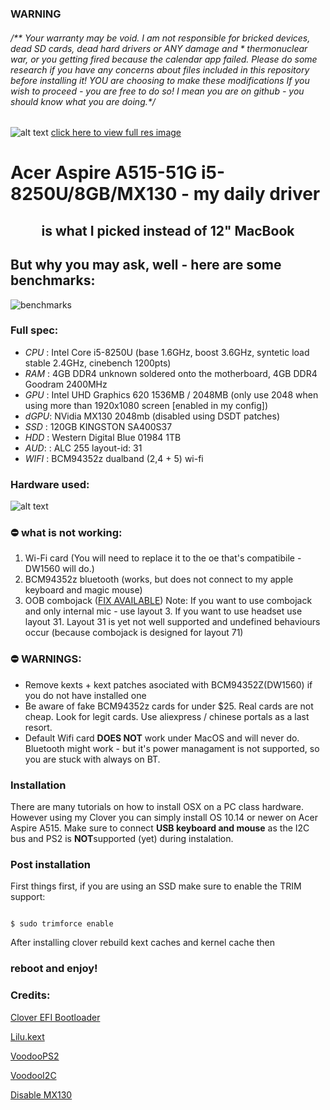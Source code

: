 ### WARNING

<sub><sup>
 ###### /** Your warranty may be void. I am not responsible for bricked devices, dead SD cards, dead hard drivers or ANY damage and * thermonuclear war, or you getting fired because the calendar app failed. Please do some research if you have any concerns about files included in this repository before installing it! YOU are choosing to make these modifications If you wish to proceed - you are free to do so! I mean you are on github - you should know what you are doing.*/
  </sub></sup>
  
  



![alt text](https://i.imgur.com/tNUJpOw.png  "Logo")
[click here to view full res image](https://i.imgur.com/zn9kw5U.png)
# 
 # Acer Aspire A515-51G i5-8250U/8GB/MX130 - my daily driver
## <center>is what I picked instead of 12" MacBook</center>
## But why you may ask, well - here are some benchmarks:
![benchmarks](https://i.imgur.com/YJLJFUv.png)
### Full spec:
* *CPU* : Intel Core i5-8250U (base 1.6GHz, boost 3.6GHz, syntetic load stable 2.4GHz, cinebench 1200pts)
* *RAM* : 4GB DDR4 unknown soldered onto the motherboard, 4GB DDR4 Goodram 2400MHz 
* *GPU* : Intel UHD Graphics 620 1536MB / 2048MB (only use 2048 when using more than 1920x1080 screen [enabled in my config])
* *dGPU*: NVidia MX130 2048mb (disabled using DSDT patches)
* *SSD* : 120GB  KINGSTON SA400S37 
* *HDD* : Western Digital Blue 01984 1TB
* *AUD*: : ALC 255 layout-id: 31
* *WIFI* : BCM94352z dualband (2,4 + 5) wi-fi

### Hardware used:

![alt text](https://i.imgur.com/gh12k45.png  "specs")


### ⛔️ what is not working:

1. Wi-Fi card (You will need to replace it to the oe that's compatibile - DW1560 will do.)
2. BCM94352z bluetooth (works, but does not connect to my apple keyboard and magic mouse)
3. OOB combojack ([FIX AVAILABLE](https://github.com/hackintosh-stuff/ComboJack))
 Note: If you want to use combojack and only internal mic - use layout 3. If you want to use headset use layout 31. Layout 31 is yet not well supported and undefined behaviours occur (because combojack is designed for layout 71)
### ⛔️ WARNINGS:
* Remove kexts + kext patches asociated with BCM94352Z(DW1560) if you do not have installed one
* Be aware of fake BCM94352z cards for under $25. Real cards are not cheap. Look for legit cards. Use aliexpress / chinese portals as a last resort.
* Default Wifi card **DOES NOT** work under MacOS and will never do. Bluetooth might work - but it's power managament is not supported, so you are stuck with always on BT.
### Installation

  

There are many tutorials on how to install OSX on a PC class hardware. However using my Clover you can simply install OS 10.14 or newer on Acer Aspire A515. Make sure to connect **USB keyboard and mouse** as the I2C bus and PS2 is **NOT**supported (yet) during instalation.

  

### Post installation

First things first, if you are using an SSD make sure to enable the TRIM support:

```

$ sudo trimforce enable

```
After installing clover rebuild kext caches and kernel cache then
### reboot and enjoy!
### Credits:

[Clover EFI Bootloader](https://github.com/Clover-EFI-Bootloader/clover)

[Lilu.kext](https://github.com/acidanthera/Lilu/releases)

[VoodooPS2](https://github.com/RehabMan/OS-X-Voodoo-PS2-Controller)

[VoodooI2C](https://github.com/alexandred/VoodooI2C)

[Disable MX130](https://www.tonymacx86.com/threads/guide-disabling-discrete-graphics-in-dual-gpu-laptops.163772/)
